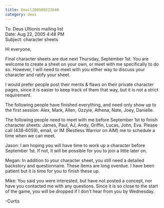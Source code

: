 ```yaml
---
title: Email200508221648
category: deus
---
```

To: Deus Ultionis mailing list
<br>Date: Aug 22, 2005 4:48 PM
<br>Subject: character sheets

Hi everyone,

Final character sheets are due next Thursday, September 1st. You are
welcome to create a sheet on your own, or meet with me specifically to
do so. However, I will need to meet with you either way to discuss
your character and ratify your sheet.

I would prefer people post their merits &amp; flaws on their private
character pages, since it is easier to keep track of them that way,
but it is not a strict requirement.

The following people have finished everything, and need only show up
to the first session: Alex, Mark, Allen, Ozzyie, Athena, Nate, Joey,
Danielle.

The following people need to meet with me before September 1st to
finish character sheets: James, Paul, AJ, Andy, Griffin, Lucas, John,
Eva. Please call (438-6059), email, or IM (Restless Warrior on AIM) me
to schedule a time when we can meet.

Jason: I am hoping you will have time to work up a character before
September 1st. If not, it will be possible for you to join a little
later on.

Megan: In addition to your character sheet, you still need a detailed
backstory and questionnaire. These items are long overdue. I have been
patient but it is time for you to finish these up.

Mike: You said you were interested, but have not posted a concept, nor
have you contacted me with any questions. Since it is so close to the
start of the game, you will be dropped if I don't hear from you by
Wednesday.

-Curtis
